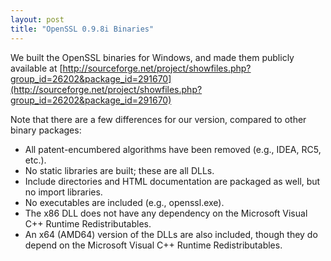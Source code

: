 ```yaml
---
layout: post
title: "OpenSSL 0.9.8i Binaries"
---
```

We built the OpenSSL binaries for Windows, and made them publicly available at [http://sourceforge.net/project/showfiles.php?group_id=26202&package_id=291670](http://sourceforge.net/project/showfiles.php?group_id=26202&package_id=291670)



Note that there are a few differences for our version, compared to other binary packages:
- All patent-encumbered algorithms have been removed (e.g., IDEA, RC5, etc.).
- No static libraries are built; these are all DLLs.
- Include directories and HTML documentation are packaged as well, but no import libraries.
- No executables are included (e.g., openssl.exe).
- The x86 DLL does not have any dependency on the Microsoft Visual C++ Runtime Redistributables.
- An x64 (AMD64) version of the DLLs are also included, though they do depend on the Microsoft Visual C++ Runtime Redistributables.



